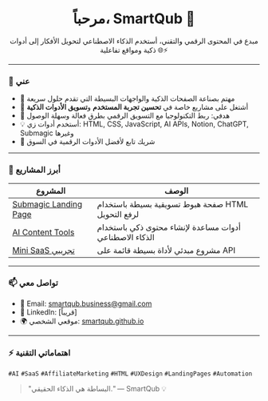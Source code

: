 <h1 align="center">مرحباً،  SmartQub 👋</h1>

<p align="center">
مبدع في المحتوى الرقمي والتقني، أستخدم الذكاء الاصطناعي لتحويل الأفكار إلى أدوات ذكية ومواقع تفاعلية 🌐⚡
</p>

---

### 🧠 عني
- 💼 مهتم بصناعة الصفحات الذكية والواجهات البسيطة التي تقدم حلول سريعة
- 🚀 أشتغل على مشاريع خاصة في **تحسين تجربة المستخدم** و**تسويق الأدوات الذكية**
- 🎯 هدفي: ربط التكنولوجيا مع التسويق الرقمي بطرق فعالة وسهلة الوصول
- 💡 أستخدم أدوات زي: HTML, CSS, JavaScript, AI APIs, Notion, ChatGPT, Submagic وغيرها
- 🔗 شريك تابع لأفضل الأدوات الرقمية في السوق

---

### 🚀 أبرز المشاريع
| المشروع | الوصف |
|---------|-------|
| [Submagic Landing Page](https://github.com/SmartQub/submagic-page) | صفحة هبوط تسويقية بسيطة باستخدام HTML لرفع التحويل |
| [AI Content Tools](#) | أدوات مساعدة لإنشاء محتوى ذكي باستخدام الذكاء الاصطناعي |
| [Mini SaaS تجريبي](#) | مشروع مبدئي لأداة بسيطة قائمة على API |

---

### 📫 تواصل معي
- 📧 Email: smartqub.business@gmail.com
- 💼 LinkedIn: [قريباً]
- 🌍 موقعي الشخصي: [smartqub.github.io](https://smartqub.github.io)

---

### ⚡ اهتماماتي التقنية
`#AI` `#SaaS` `#AffiliateMarketing` `#HTML` `#UXDesign` `#LandingPages` `#Automation`

> "البساطة هي الذكاء الحقيقي." — SmartQub 💡
